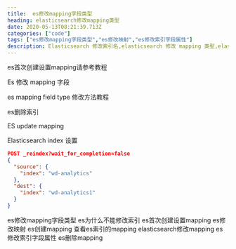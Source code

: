 ```yaml
---
title:  es修改mapping字段类型
heading: elasticsearch修改mapping类型
date: 2020-05-13T08:21:39.713Z
categories: ["code"]
tags: ["es修改mapping字段类型","es修改映射","es修改索引字段属性"]
description: Elasticsearch 修改索引名,elasticsearch 修改 mapping 类型,elasticsearch change mapping type,es mapping field type 修改方法。
---
```



es首次创建设置mapping请参考教程[](https://sxy91.com/posts/elasticsearch)


Es 修改 mapping 字段

es mapping field type 修改方法教程


es删除索引

ES update mapping

Elasticsearch index 设置



```json
POST _reindex?wait_for_completion=false
{
  "source": {
    "index": "wd-analytics"
  },
  "dest": {
    "index": "wd-analytics1"
  }
}
```



es修改mapping字段类型		es为什么不能修改索引		es首次创建设置mapping
es修改映射		es创建mapping		查看es索引的mapping
elasticsearch修改mapping		es修改索引字段属性		es删除mapping